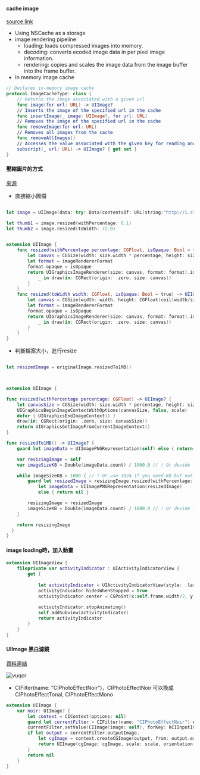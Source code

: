 #### cache image
[source link](https://medium.com/flawless-app-stories/reusable-image-cache-in-swift-9b90eb338e8d)

- Using NSCache as a storage
- image rendering pipeline
    - loading: loads compressed images into memory.
    - decoding: converts ecoded image data in per pixel image information.
    - rendering: copies and scales the image data from the image buffer into the frame buffer.
- In memory image cache

```Swift
// Declares in-memory image cache
protocol ImageCacheType: class {
    // Returns the image associated with a given url
    func image(for url: URL) -> UIImage?
    // Inserts the image of the specified url in the cache
    func insertImage(_ image: UIImage?, for url: URL)
    // Removes the image of the specified url in the cache
    func removeImage(for url: URL)
    // Removes all images from the cache
    func removeAllImages()
    // Accesses the value associated with the given key for reading and writing
    subscript(_ url: URL) -> UIImage? { get set }
}
```

#### 壓縮圖片的方式


[來源](https://stackoverflow.com/questions/29137488/how-do-i-resize-the-uiimage-to-reduce-upload-image-size/29138120)


- 直接縮小圖檔
```Swift

let image = UIImage(data: try! Data(contentsOf: URL(string:"http://i.stack.imgur.com/Xs4RX.jpg")!))!

let thumb1 = image.resized(withPercentage: 0.1)
let thumb2 = image.resized(toWidth: 72.0)


extension UIImage {
    func resized(withPercentage percentage: CGFloat, isOpaque: Bool = true) -> UIImage? {
        let canvas = CGSize(width: size.width * percentage, height: size.height * percentage)
        let format = imageRendererFormat
        format.opaque = isOpaque
        return UIGraphicsImageRenderer(size: canvas, format: format).image {
            _ in draw(in: CGRect(origin: .zero, size: canvas))
        }
    }
    func resized(toWidth width: CGFloat, isOpaque: Bool = true) -> UIImage? {
        let canvas = CGSize(width: width, height: CGFloat(ceil(width/size.width * size.height)))
        let format = imageRendererFormat
        format.opaque = isOpaque
        return UIGraphicsImageRenderer(size: canvas, format: format).image {
            _ in draw(in: CGRect(origin: .zero, size: canvas))
        }
    }
}


```

- 判斷檔案大小，進行resize
```Swift

let resizedImage = originalImage.resizedTo1MB()



extension UIImage {

func resized(withPercentage percentage: CGFloat) -> UIImage? {
    let canvasSize = CGSize(width: size.width * percentage, height: size.height * percentage)
    UIGraphicsBeginImageContextWithOptions(canvasSize, false, scale)
    defer { UIGraphicsEndImageContext() }
    draw(in: CGRect(origin: .zero, size: canvasSize))
    return UIGraphicsGetImageFromCurrentImageContext()
}

func resizedTo1MB() -> UIImage? {
    guard let imageData = UIImagePNGRepresentation(self) else { return nil }

    var resizingImage = self
    var imageSizeKB = Double(imageData.count) / 1000.0 // ! Or devide for 1024 if you need KB but not kB

    while imageSizeKB > 1000 { // ! Or use 1024 if you need KB but not kB
        guard let resizedImage = resizingImage.resized(withPercentage: 0.9),
            let imageData = UIImagePNGRepresentation(resizedImage)
            else { return nil }

        resizingImage = resizedImage
        imageSizeKB = Double(imageData.count) / 1000.0 // ! Or devide for 1024 if you need KB but not kB
    }

    return resizingImage
  }
}
```
#### image loading時，加入動畫
```Swift
extension UIImageView {
    fileprivate var activityIndicator : UIActivityIndicatorView {
        get {
            
            let activityIndicator = UIActivityIndicatorView(style: .large)
            activityIndicator.hidesWhenStopped = true
            activityIndicator.center = CGPoint(x:self.frame.width/2, y:self.frame.height/2)
            
            activityIndicator.stopAnimating()
            self.addSubview(activityIndicator)
            return activityIndicator
        }
    }
}

```
#### UIImage 黑白濾鏡
[資料連結](https://stackoverflow.com/questions/40178846/convert-uiimage-to-grayscale-keeping-image-quality)

![vuqcr](https://user-images.githubusercontent.com/18608853/128105728-5481aada-f179-4661-b8a3-59603bfe0091.png)

- CIFilter(name: "CIPhotoEffectNoir")，CIPhotoEffectNoir 可以換成  CIPhotoEffectTonal, CIPhotoEffectMono
```Swift
extension UIImage {
    var noir: UIImage? {
        let context = CIContext(options: nil)
        guard let currentFilter = CIFilter(name: "CIPhotoEffectNoir") else { return nil }
        currentFilter.setValue(CIImage(image: self), forKey: kCIInputImageKey)
        if let output = currentFilter.outputImage,
            let cgImage = context.createCGImage(output, from: output.extent) {
            return UIImage(cgImage: cgImage, scale: scale, orientation: imageOrientation)
        }
        return nil
    }
}
```



